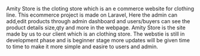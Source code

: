 Amity Store is the cloting store which is an e commerce website for clothing line. This ecommerce project is made on Laravel, Here the admin can add,edit products through admin dashboard and users/buyers can see the product details size,qty and more in the webpage.
Amity Store is the site made by us to our client which is an clothing store. The webstie is still in development phase and is beginner stage more updates will be given time to time to make it more simple and easire to users and admin.
